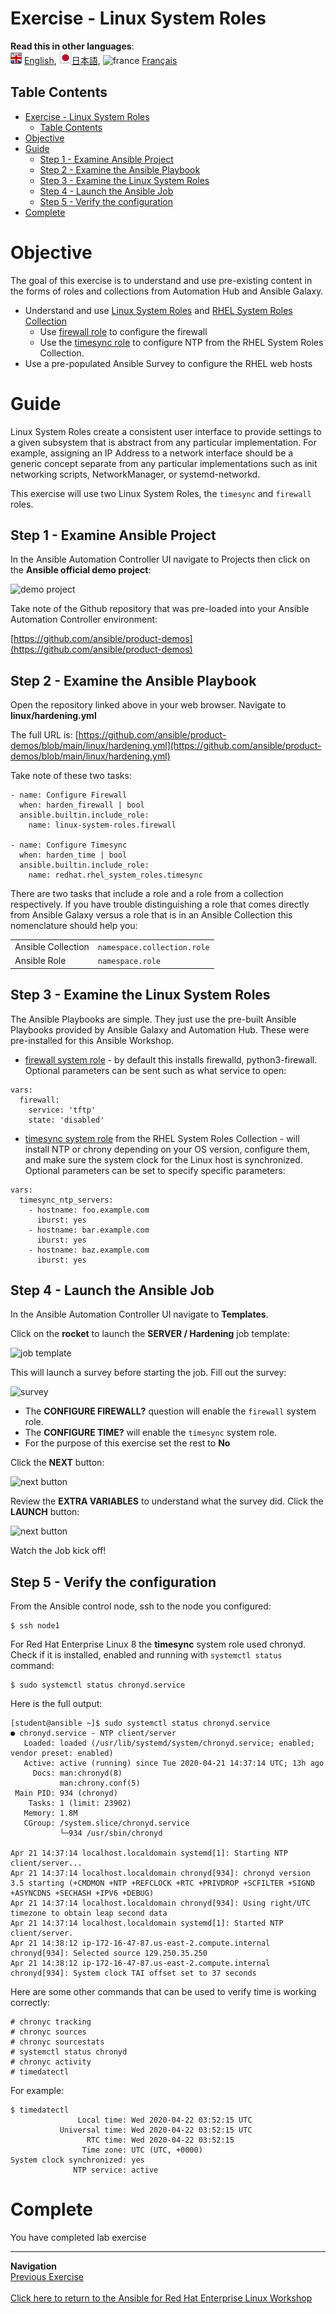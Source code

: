 # Exercise - Linux System Roles

**Read this in other languages**: 
<br>![uk](../../../images/uk.png) [English](README.md),  ![japan](../../../images/japan.png)[日本語](README.ja.md), ![france](../../../images/fr.png) [Français](README.fr.md)
<br>

## Table Contents

- [Exercise - Linux System Roles](#exercise---linux-system-roles)
  - [Table Contents](#table-contents)
- [Objective](#objective)
- [Guide](#guide)
  - [Step 1 - Examine Ansible Project](#step-1---examine-ansible-project)
  - [Step 2 - Examine the Ansible Playbook](#step-2---examine-the-ansible-playbook)
  - [Step 3 - Examine the Linux System Roles](#step-3---examine-the-linux-system-roles)
  - [Step 4 - Launch the Ansible Job](#step-4---launch-the-ansible-job)
  - [Step 5 - Verify the configuration](#step-5---verify-the-configuration)
- [Complete](#complete)

# Objective

The goal of this exercise is to understand and use pre-existing content in the forms of roles and collections from Automation Hub and Ansible Galaxy.

- Understand and use [Linux System Roles](https://linux-system-roles.github.io/) and [RHEL System Roles Collection](https://console.redhat.com/ansible/automation-hub/repo/published/redhat/rhel_system_roles)
  - Use [firewall role](https://galaxy.ansible.com/ui/standalone/roles/linux-system-roles/firewall/) to configure the firewall
  - Use the [timesync role](https://console.redhat.com/ansible/automation-hub/repo/published/redhat/rhel_system_roles/content/role/timesync) to configure NTP from the RHEL System Roles Collection.
- Use a pre-populated Ansible Survey to configure the RHEL web hosts

# Guide

Linux System Roles create a consistent user interface to provide settings to a given subsystem that is abstract from any particular implementation. For example, assigning an IP Address to a network interface should be a generic concept separate from any particular implementations such as init networking scripts, NetworkManager, or systemd-networkd.

This exercise will use two Linux System Roles, the `timesync` and `firewall` roles.

## Step 1 - Examine Ansible Project

In the Ansible Automation Controller UI navigate to Projects then click on the **Ansible official demo project**:

![demo project](images/demo-project.png)

Take note of the Github repository that was pre-loaded into your Ansible Automation Controller environment:

[https://github.com/ansible/product-demos](https://github.com/ansible/product-demos)

## Step 2 - Examine the Ansible Playbook

Open the repository linked above in your web browser. Navigate to **linux/hardening.yml**

The full URL is: [https://github.com/ansible/product-demos/blob/main/linux/hardening.yml](https://github.com/ansible/product-demos/blob/main/linux/hardening.yml)

Take note of these two tasks:

```
- name: Configure Firewall
  when: harden_firewall | bool
  ansible.builtin.include_role:
    name: linux-system-roles.firewall

- name: Configure Timesync
  when: harden_time | bool
  ansible.builtin.include_role:
    name: redhat.rhel_system_roles.timesync
```

There are two tasks that include a role and a role from a collection respectively.  If you have trouble distinguishing a role that comes directly from Ansible Galaxy versus a role that is in an Ansible Collection this nomenclature should help you:

<table>
<tr>
  <td>Ansible Collection</td>
  <td><code>namespace.collection.role</code></td>
</tr>
  <tr>
    <td>Ansible Role</td>
    <td><code>namespace.role</code>
</td>
  </tr>
</table>

## Step 3 - Examine the Linux System Roles

The Ansible Playbooks are simple.  They just use the pre-built Ansible Playbooks provided by Ansible Galaxy and Automation Hub.  These were pre-installed for this Ansible Workshop.

- [firewall system role](https://galaxy.ansible.com/ui/standalone/roles/linux-system-roles/firewall/)  - by default this installs firewalld, python3-firewall.  Optional parameters can be sent such as what service to open:

```
vars:
  firewall:
    service: 'tftp'
    state: 'disabled'
```

- [timesync system role](https://console.redhat.com/ansible/automation-hub/repo/published/redhat/rhel_system_roles/content/role/timesync) from the RHEL System Roles Collection - will install NTP or chrony depending on your OS version, configure them, and make sure the system clock for the Linux host is synchronized.  Optional parameters can be set to specify specific parameters:

```
vars:
  timesync_ntp_servers:
    - hostname: foo.example.com
      iburst: yes
    - hostname: bar.example.com
      iburst: yes
    - hostname: baz.example.com
      iburst: yes
```

## Step 4 - Launch the Ansible Job

In the Ansible Automation Controller UI navigate to **Templates**.  

Click on the **rocket** to launch the **SERVER / Hardening** job template:

![job template](images/job.png)

This will launch a survey before starting the job.  Fill out the survey:

![survey](images/survey.png)

- The **CONFIGURE FIREWALL?** question will enable the `firewall` system role.
- The **CONFIGURE TIME?** will enable the `timesync` system role.
- For the purpose of this exercise set the rest to **No**

Click the **NEXT** button:

![next button](images/next.png)

Review the **EXTRA VARIABLES** to understand what the survey did.  Click the **LAUNCH** button:

![next button](images/launch.png)

Watch the Job kick off!

## Step 5 - Verify the configuration

From the Ansible control node, ssh to the node you configured:

```
$ ssh node1
```

For Red Hat Enterprise Linux 8 the **timesync** system role used chronyd.  Check if it is installed, enabled and running with `systemctl status` command:

```
$ sudo systemctl status chronyd.service
```

Here is the full output:
```
[student@ansible ~]$ sudo systemctl status chronyd.service
● chronyd.service - NTP client/server
   Loaded: loaded (/usr/lib/systemd/system/chronyd.service; enabled; vendor preset: enabled)
   Active: active (running) since Tue 2020-04-21 14:37:14 UTC; 13h ago
     Docs: man:chronyd(8)
           man:chrony.conf(5)
 Main PID: 934 (chronyd)
    Tasks: 1 (limit: 23902)
   Memory: 1.8M
   CGroup: /system.slice/chronyd.service
           └─934 /usr/sbin/chronyd

Apr 21 14:37:14 localhost.localdomain systemd[1]: Starting NTP client/server...
Apr 21 14:37:14 localhost.localdomain chronyd[934]: chronyd version 3.5 starting (+CMDMON +NTP +REFCLOCK +RTC +PRIVDROP +SCFILTER +SIGND +ASYNCDNS +SECHASH +IPV6 +DEBUG)
Apr 21 14:37:14 localhost.localdomain chronyd[934]: Using right/UTC timezone to obtain leap second data
Apr 21 14:37:14 localhost.localdomain systemd[1]: Started NTP client/server.
Apr 21 14:38:12 ip-172-16-47-87.us-east-2.compute.internal chronyd[934]: Selected source 129.250.35.250
Apr 21 14:38:12 ip-172-16-47-87.us-east-2.compute.internal chronyd[934]: System clock TAI offset set to 37 seconds
```

Here are some other commands that can be used to verify time is working correctly:

```
# chronyc tracking  
# chronyc sources
# chronyc sourcestats
# systemctl status chronyd
# chronyc activity
# timedatectl
```

For example:

```
$ timedatectl
               Local time: Wed 2020-04-22 03:52:15 UTC
           Universal time: Wed 2020-04-22 03:52:15 UTC
                 RTC time: Wed 2020-04-22 03:52:15
                Time zone: UTC (UTC, +0000)
System clock synchronized: yes
              NTP service: active
```

# Complete

You have completed lab exercise

----
**Navigation**
<br>
[Previous Exercise](../5-surveys)
<br><br>
[Click here to return to the Ansible for Red Hat Enterprise Linux Workshop](../README.md)
